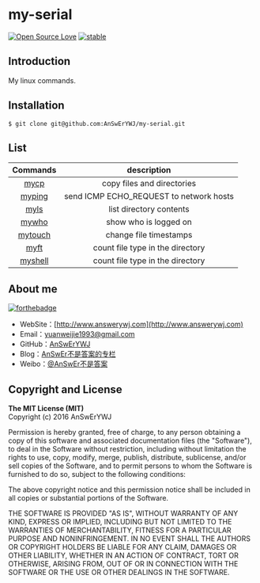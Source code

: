 # my-serial
[![Open Source Love](https://badges.frapsoft.com/os/v1/open-source.png?v=103)](https://github.com/ellerbrock/open-source-badge/)
[![stable](http://badges.github.io/stability-badges/dist/stable.svg)](http://github.com/badges/stability-badges)

## Introduction
My linux commands.

## Installation
```
$ git clone git@github.com:AnSwErYWJ/my-serial.git
```

## List
| Commands | description  | 
| :-------------:|:-------------:| 
| [mycp](https://github.com/AnSwErYWJ/my-serial/tree/master/mycp)| copy files and directories |
| [myping](https://github.com/AnSwErYWJ/my-serial/tree/master/myping)| send ICMP ECHO_REQUEST to network hosts |
| [myls](https://github.com/AnSwErYWJ/my-serial/tree/master/myls)| list directory contents      |
| [mywho](https://github.com/AnSwErYWJ/my-serial/tree/master/mywho)| show who is logged on      |
| [mytouch](https://github.com/AnSwErYWJ/my-serial/tree/master/mytouch) | change file timestamps |
| [myft](https://github.com/AnSwErYWJ/my-serial/tree/master/myft)|  count file type in the directory|
| [myshell](https://github.com/AnSwErYWJ/my-serial/tree/master/myft)|  count file type in the directory|

## About me
[![forthebadge](http://forthebadge.com/images/badges/ages-20-30.svg)](http://forthebadge.com)
- WebSite：[http://www.answerywj.com](http://www.answerywj.com)
- Email：[yuanweijie1993@gmail.com](https://mail.google.com) 
- GitHub：[AnSwErYWJ](https://github.com/AnSwErYWJ)
- Blog：[AnSwEr不是答案的专栏](http://blog.csdn.net/u011192270)
- Weibo：[@AnSwEr不是答案](http://weibo.com/1783591593)

## Copyright and License
**The MIT License (MIT)**  
Copyright (c) 2016 AnSwErYWJ

Permission is hereby granted, free of charge, to any person obtaining a copy of this software and associated documentation files (the "Software"), to deal in the Software without restriction, including without limitation the rights to use, copy, modify, merge, publish, distribute, sublicense, and/or sell copies of the Software, and to permit persons to whom the Software is furnished to do so, subject to the following conditions:

The above copyright notice and this permission notice shall be included in all copies or substantial portions of the Software.

THE SOFTWARE IS PROVIDED "AS IS", WITHOUT WARRANTY OF ANY KIND, EXPRESS OR IMPLIED, INCLUDING BUT NOT LIMITED TO THE WARRANTIES OF MERCHANTABILITY, FITNESS FOR A PARTICULAR PURPOSE AND NONINFRINGEMENT. IN NO EVENT SHALL THE AUTHORS OR COPYRIGHT HOLDERS BE LIABLE FOR ANY CLAIM, DAMAGES OR OTHER LIABILITY, WHETHER IN AN ACTION OF CONTRACT, TORT OR OTHERWISE, ARISING FROM, OUT OF OR IN CONNECTION WITH THE SOFTWARE OR THE USE OR OTHER DEALINGS IN THE SOFTWARE.
